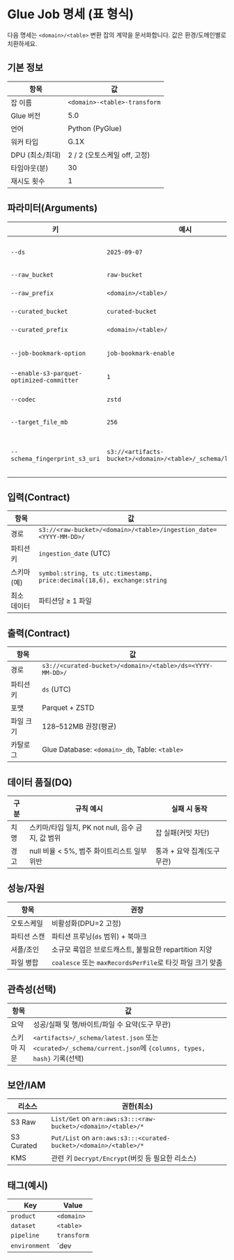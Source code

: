 # Glue Job 명세 (표 형식)

다음 명세는 `<domain>/<table>` 변환 잡의 계약을 문서화합니다. 값은 환경/도메인별로 치환하세요.

## 기본 정보

| 항목 | 값 |
|---|---|
| 잡 이름 | `<domain>-<table>-transform` |
| Glue 버전 | 5.0 |
| 언어 | Python (PyGlue) |
| 워커 타입 | G.1X |
| DPU (최소/최대) | 2 / 2 (오토스케일 off, 고정) |
| 타임아웃(분) | 30 |
| 재시도 횟수 | 1 |

## 파라미터(Arguments)

| 키 | 예시 | 설명 |
|---|---|---|
| `--ds` | `2025-09-07` | 처리 대상 파티션(UTC) |
| `--raw_bucket` | `raw-bucket` | 입력 버킷 |
| `--raw_prefix` | `<domain>/<table>/` | 입력 프리픽스 |
| `--curated_bucket` | `curated-bucket` | 출력 버킷 |
| `--curated_prefix` | `<domain>/<table>/` | 출력 프리픽스 |
| `--job-bookmark-option` | `job-bookmark-enable` | 증분 읽기 활성화 |
| `--enable-s3-parquet-optimized-committer` | `1` | 원자적 커밋 |
| `--codec` | `zstd` | Parquet 압축(고정) |
| `--target_file_mb` | `256` | 파일 타깃 크기(MB) |
| `--schema_fingerprint_s3_uri` | `s3://<artifacts-bucket>/<domain>/<table>/_schema/latest.json` | 스키마 지문 산출물 저장 위치(Optional) |

## 입력(Contract)

| 항목 | 값 |
|---|---|
| 경로 | `s3://<raw-bucket>/<domain>/<table>/ingestion_date=<YYYY-MM-DD>/` |
| 파티션 키 | `ingestion_date` (UTC) |
| 스키마(예) | `symbol:string, ts_utc:timestamp, price:decimal(18,6), exchange:string` |
| 최소 데이터 | 파티션당 ≥ 1 파일 |

## 출력(Contract)

| 항목 | 값 |
|---|---|
| 경로 | `s3://<curated-bucket>/<domain>/<table>/ds=<YYYY-MM-DD>/` |
| 파티션 키 | `ds` (UTC) |
| 포맷 | Parquet + ZSTD |
| 파일 크기 | 128–512MB 권장(평균) |
| 카탈로그 | Glue Database: `<domain>_db`, Table: `<table>` |

## 데이터 품질(DQ)

| 구분 | 규칙 예시 | 실패 시 동작 |
|---|---|---|
| 치명 | 스키마/타입 일치, PK not null, 음수 금지, 값 범위 | 잡 실패(커밋 차단) |
| 경고 | null 비율 < 5%, 범주 화이트리스트 일부 위반 | 통과 + 요약 집계(도구 무관) |

## 성능/자원

| 항목 | 권장 |
|---|---|
| 오토스케일 | 비활성화(DPU=2 고정) |
| 파티션 스캔 | 파티션 프루닝(`ds` 범위) + 북마크 |
| 셔플/조인 | 소규모 룩업은 브로드캐스트, 불필요한 repartition 지양 |
| 파일 병합 | `coalesce` 또는 `maxRecordsPerFile`로 타깃 파일 크기 맞춤 |

## 관측성(선택)

| 항목 | 값 |
|---|---|
| 요약 | 성공/실패 및 행/바이트/파일 수 요약(도구 무관) |
| 스키마 지문 | `<artifacts>/_schema/latest.json` 또는 `<curated>/_schema/current.json`에 `{columns, types, hash}` 기록(선택) |

## 보안/IAM

| 리소스 | 권한(최소) |
|---|---|
| S3 Raw | `List/Get` on `arn:aws:s3:::<raw-bucket>/<domain>/<table>/*` |
| S3 Curated | `Put/List` on `arn:aws:s3:::<curated-bucket>/<domain>/<table>/*` |
| KMS | 관련 키 `Decrypt/Encrypt`(버킷 등 필요한 리소스) |

## 태그(예시)

| Key | Value |
|---|---|
| `product` | `<domain>` |
| `dataset` | `<table>` |
| `pipeline` | `transform` |
| `environment` | `dev|stg|prod` |
